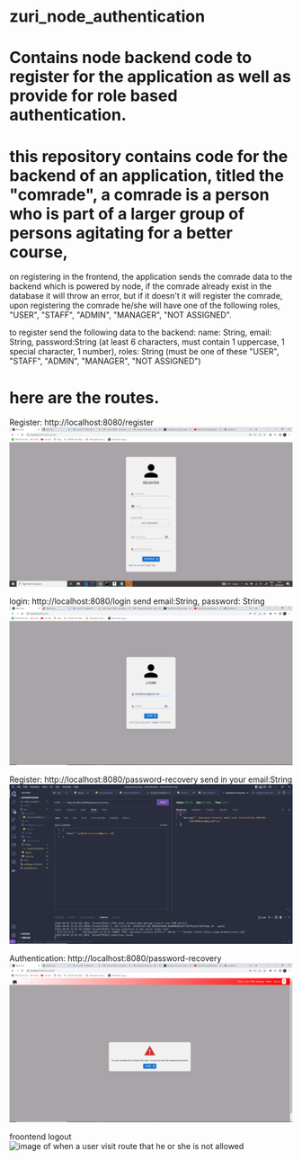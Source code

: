 # zuri_node_authentication

# Contains node backend code to register for the application as well as provide for role based authentication.

# this repository contains code for the backend of an application, titled the "comrade", a comrade is a person who is part of a larger group of persons agitating for a better course,

on registering in the frontend, the application sends the comrade data to the backend which is powered by node, if the comrade already exist in the database it will throw an error, but if it doesn't it will register the comrade, upon registering the comrade he/she will have one of the following roles, "USER", "STAFF", "ADMIN", "MANAGER", "NOT ASSIGNED".

to register send the following data to the backend: name: String, email: String, password:String (at least 6 characters, must contain 1 uppercase, 1 special character, 1 number), roles: String (must be one of these "USER", "STAFF", "ADMIN", "MANAGER", "NOT ASSIGNED")
# here are the routes.
Register: http://localhost:8080/register
![image of registeration route](https://github.com/Davidalimazo/zuri_node_authentication/blob/main/register.png?raw=true)

login: http://localhost:8080/login
send email:String, password: String
![image of login route](https://github.com/Davidalimazo/zuri_node_authentication/blob/main/login.png?raw=true)

Register: http://localhost:8080/password-recovery
send in your email:String
![image of password-recovery route](https://github.com/Davidalimazo/zuri_node_authentication/blob/main/pass-recovery.png?raw=true)

Authentication: http://localhost:8080/password-recovery
![image of when a user visit route that he or she is not allowed](https://github.com/Davidalimazo/zuri_node_authentication/blob/main/unauthorize.png?raw=true)

froontend logout
![image of when a user visit route that he or she is not allowed](https://github.com/Davidalimazo/zuri_node_authentication/blob/main/logout.png?raw=true)


